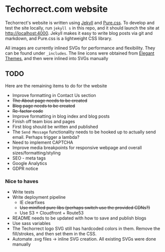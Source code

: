 # Techorrect.com website

Techorrect's website is written using [Jekyll](https://jekyllrb.com) and [Pure.css](https://purecss.io).  To develop and test the site locally, run `jekyll s` in this repo, and it should launch the site at [http://localhost:4000](http://localhost:4000).  Jekyll makes it easy to write blog posts via git and markdown, and Pure.css is a lightweight CSS library.

All images are currently inlined SVGs for performance and flexibility.  They can be found under `_includes`.  The line icons were obtained from [Elegant Themes](https://www.elegantthemes.com/blog/freebie-of-the-week/free-line-style-icons), and then were inlined into SVGs manually

## TODO

Here are the remaining items to do for the website

* Improve formatting in Contact Us section
* ~~The About page needs to be created~~
* ~~Blog page needs to be created~~
* ~~Re-factor code~~
* Improve formatting in blog index and blog posts
* Finish off team bios and pages
* First blog should be written and published
* The `Send Message` functionality needs to be hooked up to actually send email.  Perhaps trigger a lambda?
* Need to implement CAPTCHA
* Improve media breakpoints for responsive webpage and overall sizes/formatting/styling
* SEO - meta tags
* Google Analytics
* GDPR notice

### Nice to haves

* Write tests
* Write deployment pipeline
  * IE clearfixes
  * ~~Use minified pure libs (perhaps switch use the provided CDNs?)~~
  * Use S3 + Cloudfront + Route53
* README needs to be updated with how to save and publish blogs
* Use sass variables
* The Techorrect logo SVG still has hardcoded colors in them.  Remove the fill/strokes, and then set them in the CSS.
* Automate .svg files -> inline SVG creation.  All existing SVGs were done manually

